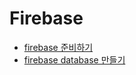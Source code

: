 Firebase
========

- [firebase 준비하기](https://github.com/mrlee323/TIL/blob/main/Firebase/firebase_ready.md)
- [firebase database 만들기](https://github.com/mrlee323/TIL/blob/main/Firebase/firebase_database.md)